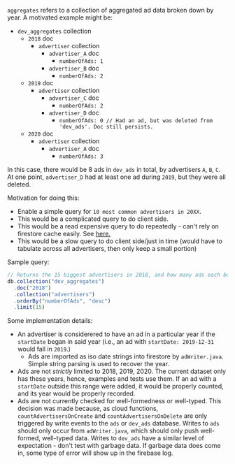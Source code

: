 `aggregates` refers to a collection of aggregated ad data broken down by year. 
A motivated example might be: 
- `dev_aggregates` collection
  - `2018` doc
    - `advertiser` collection
      - `advertiser_A` doc
        - `numberOfAds: 1`
      - `advertiser_B` doc
        - `numberOfAds: 2`
  - `2019` doc
    - `advertiser` collection
      - `advertiser_C` doc
        - `numberOfAds: 2`
      - `advertiser_D` doc
        - `numberOfAds: 0 // Had an ad, but was deleted from 'dev_ads'. Doc still persists.`
  - `2020` doc
    - `advertiser` collection
      - `advertiser_A` doc
        - `numberOfAds: 3`

In this case, there would be 8 ads in `dev_ads` in total, 
by advertisers `A`, `B`, `C`. At one point, `advertiser_D` had at least one ad
during `2019`, but they were all deleted. 

Motivation for doing this: 
- Enable a simple query for `10 most common advertisers in 20XX`.  
- This would be a complicated query to do client side. 
- This would be a read expensive query to do repeatedly - 
  can't rely on firestore cache easily. See [here.](https://stackoverflow.com/questions/38423277/does-firebase-cache-the-data)
- This would be a slow query to do client side/just in time (would have to 
  tabulate across all advertisers, then only keep a small portion)

Sample query: 
```javascript
// Returns the 15 biggest advertisers in 2018, and how many ads each bought.
db.collection("dev_aggregates")
  .doc("2018")
  .collection("advertisers")
  .orderBy("numberOfAds", "desc")
  .limit(15)
```
Some implementation details: 
- An advertiser is considerered to have
  an ad in a particular year if the `startDate` began in said year (i.e., an ad
  with `startDate: 2019-12-31` would fall in `2019`.)
  - Ads are imported as iso date strings into firestore by `adWriter.java`.
    Simple string parsing is used to recover the year. 
- Ads are not *strictly* limited to 2018, 2019, 2020. The current dataset
  only has these years, hence, examples and tests use them. 
  If an ad with a `startDate` outside this range were added,
  it would be properly counted, and its year would be properly recorded.   
- Ads are not currently checked for well-formedness or well-typed. 
  This decision was made because, as cloud functions, `countAdvertisersOnCreate` 
  and `countAdvertisersOnDelete` are only triggered by write events to the `ads`
  or `dev_ads` database. Writes to `ads` should only occur from `adWriter.java`,
  which should only push well-formed, well-typed data. Writes to `dev_ads` 
  have a similar level of expectation - don't test with garbage data. If 
  garbage data does come in, some type of error will show up in the firebase
  log. 


  